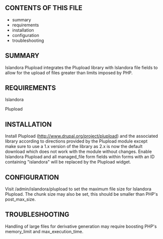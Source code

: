 CONTENTS OF THIS FILE
---------------------

 * summary
 * requirements
 * installation
 * configuration
 * troubleshooting

SUMMARY
-------

Islandora Plupload integrates the Plupload library with Islandora file fields to allow for the upload of files greater than limits imposed by PHP.

REQUIREMENTS
------------

Islandora

Plupload

INSTALLATION
------------

Install Plupload (http://www.drupal.org/project/plupload) and the associated
library according to directions provided by the Plupload module except make
sure to use a 1.x version of the library as 2.x is now the default download
which does not work with the module without changes. Enable Islandora Plupload
and all managed_file form fields within forms with an ID containing "islandora"
will be replaced by the Plupload widget.

CONFIGURATION
-------------

Visit /admin/islandora/plupload to set the maximum file size for Islandora Plupload.
The chunk size may also be set, this should be smaller than PHP's post_max_size.

TROUBLESHOOTING
---------------

Handling of large files for derivative generation may require boosting PHP's memory_limit and max_execution_time.
